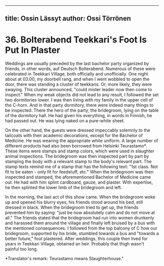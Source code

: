 
---
title: Ossin Lässyt
author: Ossi Törrönen
---

    
# 36. Bolterabend Teekkari's Foot Is Put In Plaster

Weddings are usually preceded by the last bachelor party organized by friends, in other words, auf Deutsch Bolterabend. Numerous of these were celebrated in Teekkari Village, both officially and unofficially. One night about at 03.00, my doorbell rang, and when I went wobbled to open the door, there was standing a cluster of teekkaris. Or, more likely, they were swaying. This cluster announced, "could mister leader now then come to inspect." When my weak objects did not lead to any result, I followed the set two dormitories lower. I was then living with my family in the upper cell of the C-horn. And in that party dormitory, there were indeed many things to be inspected. There the hero of the party, the bridegroom, lying on the table of the dormitory hall. He had given his everything, in words in Finnish, he had passed out. He was lying naked on a pure-white sheet.

On the other hand, the guests were dressed impeccably solemnly to the tailcoats with their academic decorations, except for the Bachelor of Medicine. He was wearing the appropriate white uniform. A large number of different products had also been borrowed from Helsinki Teurastamo\*. These items were stamps and stamp colors, which were used in slaughter animal inspections. The bridegroom was then inspected part by part by stamping the body with a relevant stamp to the body's relevant part. The stamp texts remind me of a stamp that has the following text: "1st class. Not fit to be eaten - only fit for feedstuff, etc." When the bridegroom was then inspected and stamped, the aforementioned Bachelor of Medicine came out. He had with him splint cardboard, gauze, and plaster. With expertise, he then splinted the lower limb of the bridegroom and left.

In the morning, the last act of this show came. When the bridegroom woke up and opened his blurry eyes, his friends stood around his bed, still dressed in black. When the bridegroom tried to get up, the friends prevented him by saying: "just be now absolutely calm and do not move at all." The friends stated that the bridegroom had run into women drunkenly and harassed them around the village and finally left bruised by a bus with the mentioned consequences. I followed from the top balcony of C how our bridegroom, supported by his bride, stumbled towards a bus and "towards a better future," foot plastered. After weddings, this couple then lived for years in Teekkari Village, obtained an heir. Probably that thigh wasn't painful too long.

\*Translator's remark: Teurastamo means Slaughterhouse."
